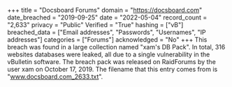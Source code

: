 +++
title = "Docsboard Forums"
domain = "https://docsboard.com"
date_breached = "2019-09-25"
date = "2022-05-04"
record_count = "2,633"
privacy = "Public"
Verified = "True"
hashing = ["vB"]
breached_data = ["Email addresses", "Passwords", "Usernames", "IP addresses"]
categories = ["Forums"]
acknowledged = "No"
+++
This breach was found in a large collection named "xam's DB Pack". In total, 316 websites databases were leaked, all due to a single vulnerability in the vBulletin software. The breach pack was released on RaidForums by the user xam on October 17, 2019. The filename that this entry comes from is "www.docsboard.com_2633.txt".
